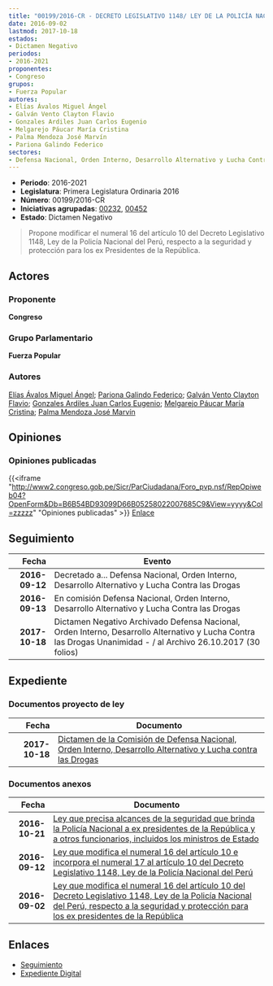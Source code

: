 ```yaml
---
title: "00199/2016-CR - DECRETO LEGISLATIVO 1148/ LEY DE LA POLICÍA NACIONAL DEL PERÚ"
date: 2016-09-02
lastmod: 2017-10-18
estados:
- Dictamen Negativo
periodos:
- 2016-2021
proponentes:
- Congreso
grupos:
- Fuerza Popular
autores:
- Elías Ávalos Miguel Ángel
- Galván Vento Clayton Flavio
- Gonzales Ardiles Juan Carlos Eugenio
- Melgarejo Páucar María Cristina
- Palma Mendoza José Marvín
- Pariona Galindo Federico
sectores:
- Defensa Nacional, Orden Interno, Desarrollo Alternativo y Lucha Contra las Drogas
---
```

- **Periodo**: 2016-2021
- **Legislatura**: Primera Legislatura Ordinaria 2016
- **Número**: 00199/2016-CR
- **Iniciativas agrupadas**: [00232](../../00200/00232), [00452](../../00400/00452)
- **Estado**: Dictamen Negativo

> Propone modificar el numeral 16 del artículo 10 del Decreto Legislativo 1148, Ley de la Policía Nacional del Perú, respecto a la seguridad y protección para los ex Presidentes de la República.


## Actores

### Proponente

**Congreso**

### Grupo Parlamentario

**Fuerza Popular**

### Autores

[Elías Ávalos Miguel Ángel](mailto:mailto:melias@congreso.gob.pe); [Pariona Galindo Federico](mailto:mailto:fpariona@congreso.gob.pe); [Galván Vento Clayton Flavio](mailto:mailto:cgalvan@congreso.gob.pe); [Gonzales Ardiles Juan Carlos Eugenio](mailto:mailto:jgonzalesa@congreso.gob.pe); [Melgarejo Páucar María Cristina](mailto:mailto:mmelgarejo@congreso.gob.pe); [Palma Mendoza José Marvín](mailto:mailto:jpalma@congreso.gob.pe)

## Opiniones

### Opiniones publicadas

{{<iframe "http://www2.congreso.gob.pe/Sicr/ParCiudadana/Foro_pvp.nsf/RepOpiweb04?OpenForm&Db=B6B54BD93099D66B05258022007685C9&View=yyyy&Col=zzzzz" "Opiniones publicadas" >}}
[Enlace](http://www2.congreso.gob.pe/Sicr/ParCiudadana/Foro_pvp.nsf/RepOpiweb04?OpenForm&Db=B6B54BD93099D66B05258022007685C9&View=yyyy&Col=zzzzz)


## Seguimiento

| Fecha | Evento |
|------:|--------|
| **2016-09-12** | Decretado a... Defensa Nacional, Orden Interno, Desarrollo Alternativo y Lucha Contra las Drogas |
| **2016-09-13** | En comisión Defensa Nacional, Orden Interno, Desarrollo Alternativo y Lucha Contra las Drogas |
| **2017-10-18** | Dictamen Negativo Archivado Defensa Nacional, Orden Interno, Desarrollo Alternativo y Lucha Contra las Drogas Unanimidad - / al Archivo 26.10.2017 (30 folios) |

## Expediente

### Documentos proyecto de ley

| Fecha | Documento |
|------:|-----------|
| **2017-10-18** | [Dictamen de la Comisión de Defensa Nacional, Orden Interno, Desarrollo Alternativo y Lucha contra las Drogas](http://www.leyes.congreso.gob.pe/Documentos/2016_2021/Dictamenes/Proyectos_de_Ley/00199DC07MAY20171018.pdf) |

### Documentos anexos

| Fecha | Documento |
|------:|-----------|
| **2016-10-21** | [Ley que precisa alcances de la seguridad que brinda la Policía Nacional a ex presidentes de la República y a otros funcionarios, incluidos los ministros de Estado](http://www.leyes.congreso.gob.pe/Documentos/2016_2021/Proyectos_de_Ley_y_de_Resoluciones_Legislativas/PL0045220161021..pdf) |
| **2016-09-12** | [Ley que modifica el numeral 16 del artículo 10 e incorpora el numeral 17 al artículo 10 del Decreto Legislativo 1148, Ley de la Policía Nacional del Perú](http://www.leyes.congreso.gob.pe/Documentos/2016_2021/Proyectos_de_Ley_y_de_Resoluciones_Legislativas/PL0023220160912..pdf) |
| **2016-09-02** | [Ley que modifica el numeral 16 del artículo 10 del Decreto Legislativo 1148, Ley de la Policía Nacional del Perú, respecto a la seguridad y protección para los ex presidentes de la República](http://www.leyes.congreso.gob.pe/Documentos/2016_2021/Proyectos_de_Ley_y_de_Resoluciones_Legislativas/PL0019920160902..pdf) |

## Enlaces

- [Seguimiento](http://www2.congreso.gob.pe/Sicr/TraDocEstProc/CLProLey2016.nsf/f7fff46988ca05b1052578e100829cc7/949237f9f19e6959052580220077fa3f?OpenDocument)
- [Expediente Digital](http://www2.congreso.gob.pe/Sicr/TraDocEstProc/Expvirt_2011.nsf/visbusqptramdoc1621/00199?opendocument)

